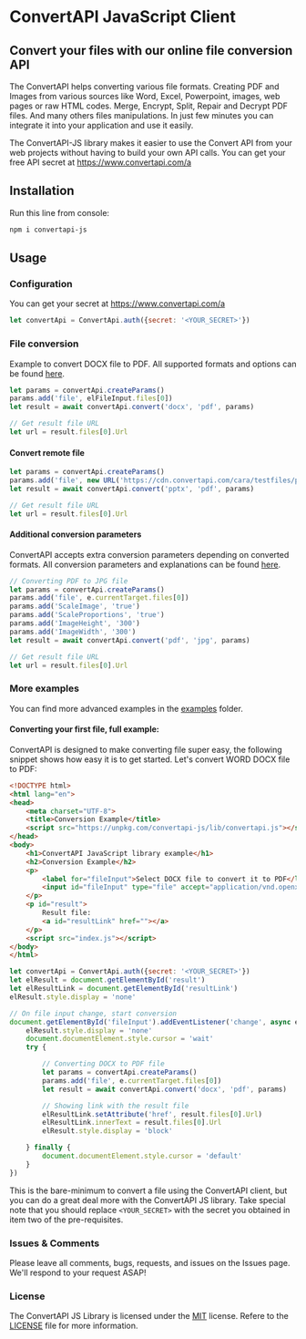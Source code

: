 # ConvertAPI JavaScript Client
## Convert your files with our online file conversion API

The ConvertAPI helps converting various file formats.
Creating PDF and Images from various sources like Word, Excel, Powerpoint, images, web pages or raw HTML codes.
Merge, Encrypt, Split, Repair and Decrypt PDF files.
And many others files manipulations.
In just few minutes you can integrate it into your application and use it easily.

The ConvertAPI-JS library makes it easier to use the Convert API from your web projects without having to build your own API calls.
You can get your free API secret at https://www.convertapi.com/a

## Installation

Run this line from console:

```sh
npm i convertapi-js
```

## Usage

### Configuration

You can get your secret at https://www.convertapi.com/a

```js
let convertApi = ConvertApi.auth({secret: '<YOUR_SECRET>'})
```

### File conversion

Example to convert DOCX file to PDF. All supported formats and options can be found 
[here](https://www.convertapi.com/conversions).

```js
let params = convertApi.createParams()
params.add('file', elFileInput.files[0])
let result = await convertApi.convert('docx', 'pdf', params)

// Get result file URL
let url = result.files[0].Url
```

#### Convert remote file

```js
let params = convertApi.createParams()
params.add('file', new URL('https://cdn.convertapi.com/cara/testfiles/presentation.pptx'))
let result = await convertApi.convert('pptx', 'pdf', params)

// Get result file URL
let url = result.files[0].Url
```

#### Additional conversion parameters

ConvertAPI accepts extra conversion parameters depending on converted formats. All conversion 
parameters and explanations can be found [here](https://www.convertapi.com).

```js
// Converting PDF to JPG file
let params = convertApi.createParams()
params.add('file', e.currentTarget.files[0])
params.add('ScaleImage', 'true')
params.add('ScaleProportions', 'true')
params.add('ImageHeight', '300')
params.add('ImageWidth', '300')
let result = await convertApi.convert('pdf', 'jpg', params)

// Get result file URL
let url = result.files[0].Url
```

### More examples

You can find more advanced examples in the [examples](https://github.com/ConvertAPI/convertapi-js/tree/master/examples) folder.

#### Converting your first file, full example:

ConvertAPI is designed to make converting file super easy, the following snippet shows how easy it is to get started. Let's convert WORD DOCX file to PDF:

```html
<!DOCTYPE html>
<html lang="en">
<head>
    <meta charset="UTF-8">
    <title>Conversion Example</title>
    <script src="https://unpkg.com/convertapi-js/lib/convertapi.js"></script>
</head>
<body>
    <h1>ConvertAPI JavaScript library example</h1>
    <h2>Conversion Example</h2>
    <p>
        <label for="fileInput">Select DOCX file to convert it to PDF</label>
        <input id="fileInput" type="file" accept="application/vnd.openxmlformats-officedocument.wordprocessingml.document">
    </p>
    <p id="result">
        Result file:
        <a id="resultLink" href=""></a>
    </p>
    <script src="index.js"></script>
</body>
</html>
```

```js
let convertApi = ConvertApi.auth({secret: '<YOUR_SECRET>'})
let elResult = document.getElementById('result')
let elResultLink = document.getElementById('resultLink')
elResult.style.display = 'none'

// On file input change, start conversion
document.getElementById('fileInput').addEventListener('change', async e => {
    elResult.style.display = 'none'
    document.documentElement.style.cursor = 'wait'
    try {

        // Converting DOCX to PDF file
        let params = convertApi.createParams()
        params.add('file', e.currentTarget.files[0])
        let result = await convertApi.convert('docx', 'pdf', params)

        // Showing link with the result file
        elResultLink.setAttribute('href', result.files[0].Url)
        elResultLink.innerText = result.files[0].Url
        elResult.style.display = 'block'

    } finally {
        document.documentElement.style.cursor = 'default'
    }
})
```


This is the bare-minimum to convert a file using the ConvertAPI client, but you can do a great deal more with the ConvertAPI JS library.
Take special note that you should replace `<YOUR_SECRET>` with the secret you obtained in item two of the pre-requisites.

### Issues &amp; Comments
Please leave all comments, bugs, requests, and issues on the Issues page.
We'll respond to your request ASAP!

### License
The ConvertAPI JS Library is licensed under the [MIT](http://www.opensource.org/licenses/mit-license.php "Read more about the MIT license form") license.
Refere to the [LICENSE](https://github.com/ConvertAPI/convertapi-js/blob/master/LICENSE) file for more information.